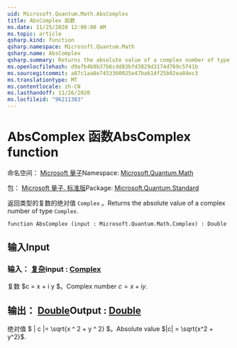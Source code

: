 ```yaml
---
uid: Microsoft.Quantum.Math.AbsComplex
title: AbsComplex 函数
ms.date: 11/25/2020 12:00:00 AM
ms.topic: article
qsharp.kind: function
qsharp.namespace: Microsoft.Quantum.Math
qsharp.name: AbsComplex
qsharp.summary: Returns the absolute value of a complex number of type `Complex`.
ms.openlocfilehash: d9afb4b9b37b6cdd83bfd3829d3174d769c5f41b
ms.sourcegitcommit: a87c1aa8e7453360025e47ba614f25b02ea84ec3
ms.translationtype: MT
ms.contentlocale: zh-CN
ms.lasthandoff: 11/26/2020
ms.locfileid: "96211383"
---
```

# <a name="abscomplex-function"></a><span data-ttu-id="d8c19-102">AbsComplex 函数</span><span class="sxs-lookup"><span data-stu-id="d8c19-102">AbsComplex function</span></span>

<span data-ttu-id="d8c19-103">命名空间： [Microsoft 量子](xref:Microsoft.Quantum.Math)</span><span class="sxs-lookup"><span data-stu-id="d8c19-103">Namespace: [Microsoft.Quantum.Math](xref:Microsoft.Quantum.Math)</span></span>

<span data-ttu-id="d8c19-104">包： [Microsoft 量子. 标准版](https://nuget.org/packages/Microsoft.Quantum.Standard)</span><span class="sxs-lookup"><span data-stu-id="d8c19-104">Package: [Microsoft.Quantum.Standard](https://nuget.org/packages/Microsoft.Quantum.Standard)</span></span>


<span data-ttu-id="d8c19-105">返回类型的复数的绝对值 `Complex` 。</span><span class="sxs-lookup"><span data-stu-id="d8c19-105">Returns the absolute value of a complex number of type `Complex`.</span></span>

```qsharp
function AbsComplex (input : Microsoft.Quantum.Math.Complex) : Double
```


## <a name="input"></a><span data-ttu-id="d8c19-106">输入</span><span class="sxs-lookup"><span data-stu-id="d8c19-106">Input</span></span>

### <a name="input--complex"></a><span data-ttu-id="d8c19-107">输入： [复杂](xref:Microsoft.Quantum.Math.Complex)</span><span class="sxs-lookup"><span data-stu-id="d8c19-107">input : [Complex](xref:Microsoft.Quantum.Math.Complex)</span></span>

<span data-ttu-id="d8c19-108">复数 $c = x + i y $。</span><span class="sxs-lookup"><span data-stu-id="d8c19-108">Complex number $c = x + i y$.</span></span>



## <a name="output--double"></a><span data-ttu-id="d8c19-109">输出： [Double](xref:microsoft.quantum.lang-ref.double)</span><span class="sxs-lookup"><span data-stu-id="d8c19-109">Output : [Double](xref:microsoft.quantum.lang-ref.double)</span></span>

<span data-ttu-id="d8c19-110">绝对值 $ | c |= \sqrt{x ^ 2 + y ^ 2} $。</span><span class="sxs-lookup"><span data-stu-id="d8c19-110">Absolute value $|c| = \sqrt{x^2 + y^2}$.</span></span>